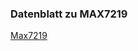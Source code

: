 ### Datenblatt zu MAX7219

[Max7219](https://datasheets.maximintegrated.com/en/ds/MAX7219-MAX7221.pdf)



